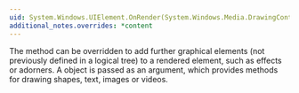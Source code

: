 ```yaml
---
uid: System.Windows.UIElement.OnRender(System.Windows.Media.DrawingContext)
additional_notes.overrides: *content
---
```


<p>The <xref href="System.Windows.UIElement.OnRender(System.Windows.Media.DrawingContext)"></xref> method can be overridden to add further graphical elements (not previously defined in a logical tree) to a rendered element, such as effects or adorners. A <xref href="System.Windows.Media.DrawingContext"></xref> object is passed as an argument, which provides methods for drawing shapes, text, images or videos.</p>


